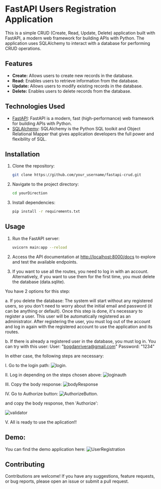 # FastAPI Users Registration Application
This is a simple CRUD (Create, Read, Update, Delete) application built with FastAPI, a modern web framework for building APIs with Python. The application uses SQLAlchemy to interact with a database for performing CRUD operations.

## Features

- **Create:** Allows users to create new records in the database.
- **Read:** Enables users to retrieve information from the database.
- **Update:** Allows users to modify existing records in the database.
- **Delete:** Enables users to delete records from the database.

## Technologies Used

- [FastAPI](https://fastapi.tiangolo.com/): FastAPI is a modern, fast (high-performance) web framework for building APIs with Python.
- [SQLAlchemy](https://www.sqlalchemy.org/): SQLAlchemy is the Python SQL toolkit and Object Relational Mapper that gives application developers the full power and flexibility of SQL.

## Installation

1. Clone the repository:

    ```bash
    git clone https://github.com/your_username/fastapi-crud.git
    ```

2. Navigate to the project directory:

    ```bash
    cd yourDirection
    ```

3. Install dependencies:

    ```bash
    pip install -r requirements.txt
    ```

## Usage

1. Run the FastAPI server:

    ```bash
    uvicorn main:app --reload
    ```

2. Access the API documentation at [http://localhost:8000/docs](http://localhost:8000/docs) to explore and test the available endpoints.
3. If you want to use all the routes, you need to log in with an account. Alternatively, if you want to use them for the first time, you must delete the database (data.sqlite).

You have 2 options for this step:

a. If you delete the database:
The system will start without any registered users, so you don't need to worry about the initial email and password (it can be anything or default). Once this step is done, it's necessary to register a user. This user will be automatically registered as an administrator. After registering the user, you must log out of the account and log in again with the registered account to use the application and its routes.

b. If there is already a registered user in the database, you must log in. You can try with this user:
User: "bogdanrivera@gmail.com"
Password: "1234"

In either case, the following steps are necessary:

I. Go to the login path:
![login](https://github.com/BogdanRivera/User-registration-app-FastApi-Backend/assets/121648408/97c7f6cd-cda3-4815-87e7-936187d5ff8e).

II. Log in depending on the steps chosen above:
![loginauth](https://github.com/BogdanRivera/User-registration-app-FastApi-Backend/assets/121648408/a33275b7-e284-4932-977b-2dcb05c9c819)

III. Copy the body response: 
![bodyResponse](https://github.com/BogdanRivera/User-registration-app-FastApi-Backend/assets/121648408/2e0813c8-340f-4c3e-8315-7b66ca574a35)

IV. Go to Authorize button: 
![AuthorizeButton](https://github.com/BogdanRivera/User-registration-app-FastApi-Backend/assets/121648408/1c2de27a-0288-4d53-9fe1-6cda0bc8df0e).


and copy the body response, then 'Authorize': 


![validator](https://github.com/BogdanRivera/User-registration-app-FastApi-Backend/assets/121648408/df1e0ec8-1b87-45a2-9f3d-a910308194d6)



V. All is ready to use the aplication!!

## Demo: 
You can find the demo application here: ![UserRegistration](https://user-registration-app-fastapi-backend.onrender.com/) 

## Contributing

Contributions are welcome! If you have any suggestions, feature requests, or bug reports, please open an issue or submit a pull request.


